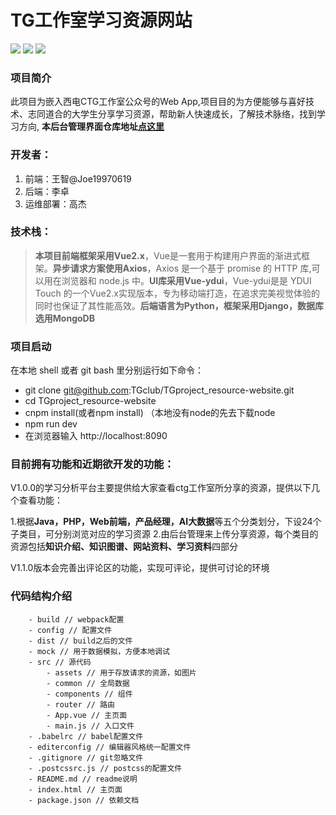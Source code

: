 # TG工作室学习资源网站

![](https://img.shields.io/badge/webpack-3.8.1-green.svg) ![](https://img.shields.io/badge/vue.js-2.5.2-green.svg) 
![](https://img.shields.io/badge/YDUI-1.1.0-green.svg)

### 项目简介
此项目为嵌入西电CTG工作室公众号的Web App,项目目的为方便能够与喜好技术、志同道合的大学生分享学习资源，帮助新人快速成长，了解技术脉络，找到学习方向,
**本后台管理界面仓库地址[点这里](https://github.com/Joe19970619/TGproject_resource-website-admin)**


### 开发者：
 1. 前端：王智@Joe19970619
 2. 后端：李卓
 3. 运维部署：高杰
 
### 技术栈：
>**本项目前端框架采用Vue2.x**，Vue是一套用于构建用户界面的渐进式框架。**异步请求方案使用Axios**，Axios 是一个基于 promise 的 HTTP 库,可以用在浏览器和 node.js 中。**UI库采用Vue-ydui**，Vue-ydui是是 YDUI Touch 的一个Vue2.x实现版本，专为移动端打造，在追求完美视觉体验的同时也保证了其性能高效。**后端语言为Python，框架采用Django，数据库选用MongoDB**


### 项目启动

在本地 shell 或者 git bash 里分别运行如下命令：

- git clone git@github.com:TGclub/TGproject_resource-website.git
- cd TGproject_resource-website
- cnpm install(或者npm install) （本地没有node的先去下载node
- npm run dev
- 在浏览器输入 http://localhost:8090



### 目前拥有功能和近期欲开发的功能：

V1.0.0的学习分析平台主要提供给大家查看ctg工作室所分享的资源，提供以下几个查看功能：

1.根据**Java，PHP，Web前端，产品经理，AI大数据**等五个分类划分，下设24个子类目，可分别浏览对应的学习资源
2.由后台管理来上传分享资源，每个类目的资源包括**知识介绍、知识图谱、网站资料、学习资料**四部分

V1.1.0版本会完善出评论区的功能，实现可评论，提供可讨论的环境

### 代码结构介绍

```
    - build // webpack配置
    - config // 配置文件
    - dist // build之后的文件
    - mock // 用于数据模拟，方便本地调试
    - src // 源代码
        - assets // 用于存放请求的资源，如图片
        - common // 全局数据
        - components // 组件
        - router // 路由 
        - App.vue // 主页面
        - main.js // 入口文件
    - .babelrc // babel配置文件
    - editerconfig // 编辑器风格统一配置文件
    - .gitignore // git忽略文件
    - .postcssrc.js // postcss的配置文件
    - README.md // readme说明
    - index.html // 主页面
    - package.json // 依赖文档
    
```




